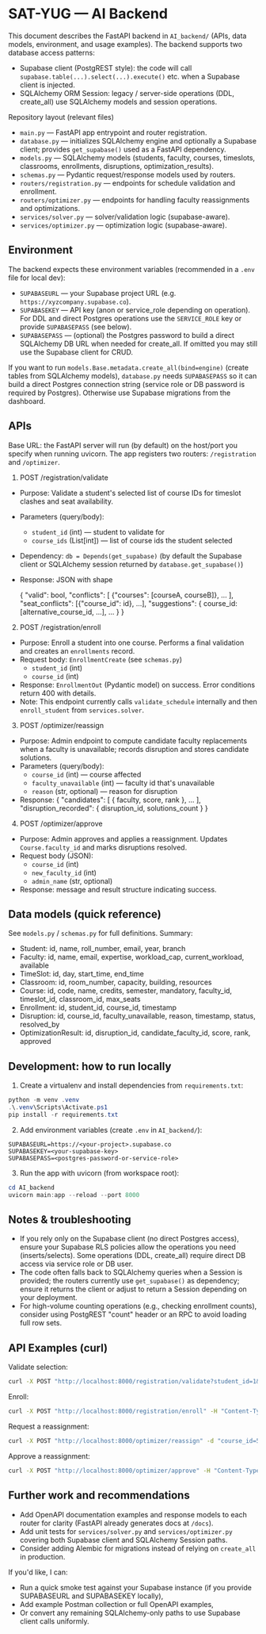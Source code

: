 # SAT-YUG — AI Backend

This document describes the FastAPI backend in `AI_backend/` (APIs, data models, environment, and usage examples). The backend supports two database access patterns:

- Supabase client (PostgREST style): the code will call `supabase.table(...).select(...).execute()` etc. when a Supabase client is injected.
- SQLAlchemy ORM Session: legacy / server-side operations (DDL, create_all) use SQLAlchemy models and session operations.

Repository layout (relevant files)

- `main.py` — FastAPI app entrypoint and router registration.
- `database.py` — initializes SQLAlchemy engine and optionally a Supabase client; provides `get_supabase()` used as a FastAPI dependency.
- `models.py` — SQLAlchemy models (students, faculty, courses, timeslots, classrooms, enrollments, disruptions, optimization_results).
- `schemas.py` — Pydantic request/response models used by routers.
- `routers/registration.py` — endpoints for schedule validation and enrollment.
- `routers/optimizer.py` — endpoints for handling faculty reassignments and optimizations.
- `services/solver.py` — solver/validation logic (supabase-aware).
- `services/optimizer.py` — optimization logic (supabase-aware).

Environment
-----------

The backend expects these environment variables (recommended in a `.env` file for local dev):

- `SUPABASEURL` — your Supabase project URL (e.g. `https://xyzcompany.supabase.co`).
- `SUPABASEKEY` — API key (anon or service_role depending on operation). For DDL and direct Postgres operations use the `SERVICE_ROLE` key or provide `SUPABASEPASS` (see below).
- `SUPABASEPASS` — (optional) the Postgres password to build a direct SQLAlchemy DB URL when needed for create_all. If omitted you may still use the Supabase client for CRUD.

If you want to run `models.Base.metadata.create_all(bind=engine)` (create tables from SQLAlchemy models), `database.py` needs `SUPABASEPASS` so it can build a direct Postgres connection string (service role or DB password is required by Postgres). Otherwise use Supabase migrations from the dashboard.

APIs
----

Base URL: the FastAPI server will run (by default) on the host/port you specify when running uvicorn. The app registers two routers: `/registration` and `/optimizer`.

1) POST /registration/validate

- Purpose: Validate a student's selected list of course IDs for timeslot clashes and seat availability.
- Parameters (query/body):
  - `student_id` (int) — student to validate for
  - `course_ids` (List[int]) — list of course ids the student selected
- Dependency: `db = Depends(get_supabase)` (by default the Supabase client or SQLAlchemy session returned by `database.get_supabase()`)
- Response: JSON with shape

  {
    "valid": bool,
    "conflicts": [ {"courses": [courseA, courseB]}, ... ],
    "seat_conflicts": [{"course_id": id}, ...],
    "suggestions": { course_id: [alternative_course_id, ...], ... }
  }

2) POST /registration/enroll

- Purpose: Enroll a student into one course. Performs a final validation and creates an `enrollments` record.
- Request body: `EnrollmentCreate` (see `schemas.py`)
  - `student_id` (int)
  - `course_id` (int)
- Response: `EnrollmentOut` (Pydantic model) on success. Error conditions return 400 with details.
- Note: This endpoint currently calls `validate_schedule` internally and then `enroll_student` from `services.solver`.

3) POST /optimizer/reassign

- Purpose: Admin endpoint to compute candidate faculty replacements when a faculty is unavailable; records disruption and stores candidate solutions.
- Parameters (query/body):
  - `course_id` (int) — course affected
  - `faculty_unavailable` (int) — faculty id that's unavailable
  - `reason` (str, optional) — reason for disruption
- Response: { "candidates": [ { faculty, score, rank }, ... ], "disruption_recorded": { disruption_id, solutions_count } }

4) POST /optimizer/approve

- Purpose: Admin approves and applies a reassignment. Updates `Course.faculty_id` and marks disruptions resolved.
- Request body (JSON):
  - `course_id` (int)
  - `new_faculty_id` (int)
  - `admin_name` (str, optional)
- Response: message and result structure indicating success.

Data models (quick reference)
-----------------------------

See `models.py` / `schemas.py` for full definitions. Summary:

- Student: id, name, roll_number, email, year, branch
- Faculty: id, name, email, expertise, workload_cap, current_workload, available
- TimeSlot: id, day, start_time, end_time
- Classroom: id, room_number, capacity, building, resources
- Course: id, code, name, credits, semester, mandatory, faculty_id, timeslot_id, classroom_id, max_seats
- Enrollment: id, student_id, course_id, timestamp
- Disruption: id, course_id, faculty_unavailable, reason, timestamp, status, resolved_by
- OptimizationResult: id, disruption_id, candidate_faculty_id, score, rank, approved

Development: how to run locally
------------------------------

1) Create a virtualenv and install dependencies from `requirements.txt`:

```powershell
python -m venv .venv
.\.venv\Scripts\Activate.ps1
pip install -r requirements.txt
```

2) Add environment variables (create `.env` in `AI_backend/`):

```
SUPABASEURL=https://<your-project>.supabase.co
SUPABASEKEY=<your-supabase-key>
SUPABASEPASS=<postgres-password-or-service-role>
```

3) Run the app with uvicorn (from workspace root):

```powershell
cd AI_backend
uvicorn main:app --reload --port 8000
```

Notes & troubleshooting
-----------------------
- If you rely only on the Supabase client (no direct Postgres access), ensure your Supabase RLS policies allow the operations you need (inserts/selects). Some operations (DDL, create_all) require direct DB access via service role or DB user.
- The code often falls back to SQLAlchemy queries when a Session is provided; the routers currently use `get_supabase()` as dependency; ensure it returns the client or adjust to return a Session depending on your deployment.
- For high-volume counting operations (e.g., checking enrollment counts), consider using PostgREST "count" header or an RPC to avoid loading full row sets.

API Examples (curl)
-------------------

Validate selection:

```bash
curl -X POST "http://localhost:8000/registration/validate?student_id=1&course_ids=1&course_ids=2"
```

Enroll:

```bash
curl -X POST "http://localhost:8000/registration/enroll" -H "Content-Type: application/json" -d '{"student_id":1,"course_id":2}'
```

Request a reassignment:

```bash
curl -X POST "http://localhost:8000/optimizer/reassign" -d "course_id=5&faculty_unavailable=2&reason=illness"
```

Approve a reassignment:

```bash
curl -X POST "http://localhost:8000/optimizer/approve" -H "Content-Type: application/json" -d '{"course_id":5,"new_faculty_id":3,"admin_name":"alice"}'
```

Further work and recommendations
--------------------------------

- Add OpenAPI documentation examples and response models to each router for clarity (FastAPI already generates docs at `/docs`).
- Add unit tests for `services/solver.py` and `services/optimizer.py` covering both Supabase client and SQLAlchemy Session paths.
- Consider adding Alembic for migrations instead of relying on `create_all` in production.

If you'd like, I can:
- Run a quick smoke test against your Supabase instance (if you provide SUPABASEURL and SUPABASEKEY locally),
- Add example Postman collection or full OpenAPI examples,
- Or convert any remaining SQLAlchemy-only paths to use Supabase client calls uniformly.
